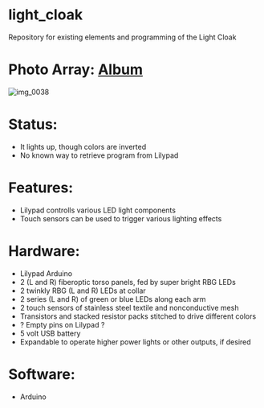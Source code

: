 # light_cloak
Repository for existing elements and programming of the Light Cloak

# Photo Array: [Album](https://photos.app.goo.gl/SsRp7zZbczlQevS43)
![img_0038](https://user-images.githubusercontent.com/673296/37571671-695699a4-2ac5-11e8-9efb-c19219b4ea5b.JPG)

# Status:
* It lights up, though colors are inverted
* No known way to retrieve program from Lilypad

# Features:
* Lilypad controlls various LED light components
* Touch sensors can be used to trigger various lighting effects

# Hardware:
* Lilypad Arduino
* 2 (L and R) fiberoptic torso panels, fed by super bright RBG LEDs
* 2 twinkly RBG (L and R) LEDs at collar
* 2 series (L and R) of green or blue LEDs along each arm
* 2 touch sensors of stainless steel textile and nonconductive mesh
* Transistors and stacked resistor packs stitched to drive different colors
* ? Empty pins on Lilypad ?
* 5 volt USB battery
* Expandable to operate higher power lights or other outputs, if desired

# Software:
* Arduino
